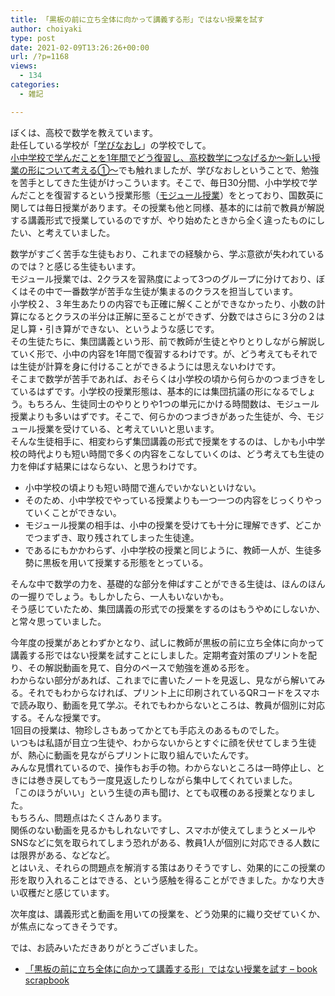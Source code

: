 ```yaml
---
title: 「黒板の前に立ち全体に向かって講義する形」ではない授業を試す
author: choiyaki
type: post
date: 2021-02-09T13:26:26+00:00
url: /?p=1168
views:
  - 134
categories:
  - 雑記

---
```

ぼくは、高校で数学を教えています。  
赴任している学校が「[学びなおし][1]」の学校でして。  
[小中学校で学んだことを1年間でどう復習し、高校数学につなげるか〜新しい授業の形について考える①〜][2]でも触れましたが、学びなおしということで、勉強を苦手としてきた生徒がけっこういます。そこで、毎日30分間、小中学校で学んだことを復習するという授業形態（[モジュール授業][3]）をとっており、国数英に関しては毎日授業があります。その授業も他と同様、基本的には前で教員が解説する講義形式で授業しているのですが、やり始めたときから全く違ったものにしたい、と考えていました。

数学がすごく苦手な生徒もおり、これまでの経験から、学ぶ意欲が失われているのでは？と感じる生徒もいます。  
モジュール授業では、2クラスを習熟度によって3つのグループに分けており、ぼくはその中で一番数学が苦手な生徒が集まるのクラスを担当しています。  
小学校２、３年生あたりの内容でも正確に解くことができなかったり、小数の計算になるとクラスの半分は正解に至ることができず、分数ではさらに３分の２は足し算・引き算ができない、というような感じです。  
その生徒たちに、集団講義という形、前で教師が生徒とやりとりしながら解説していく形で、小中の内容を1年間で復習するわけです。が、どう考えてもそれでは生徒が計算を身に付けることができるようには思えないわけです。  
そこまで数学が苦手であれば、おそらくは小学校の頃から何らかのつまづきをしているはずです。小学校の授業形態は、基本的には集団抗議の形になるでしょう。もちろん、生徒同士のやりとりや1つの単元にかける時間数は、モジュール授業よりも多いはずです。そこで、何らかのつまづきがあった生徒が、今、モジュール授業を受けている、と考えていいと思います。  
そんな生徒相手に、相変わらず集団講義の形式で授業をするのは、しかも小中学校の時代よりも短い時間で多くの内容をこなしていくのは、どう考えても生徒の力を伸ばす結果にはならない、と思うわけです。

  * 小中学校の頃よりも短い時間で進んでいかないといけない。
  * そのため、小中学校でやっている授業よりも一つ一つの内容をじっくりやっていくことができない。
  * モジュール授業の相手は、小中の授業を受けても十分に理解できず、どこかでつまずき、取り残されてしまった生徒達。
  * であるにもかかわらず、小中学校の授業と同じように、教師一人が、生徒多勢に黒板を用いて授業する形態をとっている。

そんな中で数学の力を、基礎的な部分を伸ばすことができる生徒は、ほんのほんの一握りでしょう。もしかしたら、一人もいないかも。  
そう感じていたため、集団講義の形式での授業をするのはもうやめにしないか、と常々思っていました。

今年度の授業があとわずかとなり、試しに教師が黒板の前に立ち全体に向かって講義する形ではない授業を試すことにしました。定期考査対策のプリントを配り、その解説動画を見て、自分のペースで勉強を進める形を。  
わからない部分があれば、これまでに書いたノートを見返し、見ながら解いてみる。それでもわからなければ、プリント上に印刷されているQRコードをスマホで読み取り、動画を見て学ぶ。それでもわからないところは、教員が個別に対応する。そんな授業です。  
1回目の授業は、物珍しさもあってかとても手応えのあるものでした。  
いつもは私語が目立つ生徒や、わからないからとすぐに顔を伏せてしまう生徒が、熱心に動画を見ながらプリントに取り組んでいたんです。  
みんな見慣れているので、操作もお手の物。わからないところは一時停止し、ときには巻き戻してもう一度見返したりしながら集中してくれていました。  
「このほうがいい」という生徒の声も聞け、とても収穫のある授業となりました。  
もちろん、問題点はたくさんあります。  
関係のない動画を見るかもしれないですし、スマホが使えてしまうとメールやSNSなどに気を取られてしまう恐れがある、教員1人が個別に対応できる人数には限界がある、などなど。  
とはいえ、それらの問題点を解消する策はありそうですし、効果的にこの授業の形を取り入れることはできる、という感触を得ることができました。かなり大きい収穫だと感じています。

次年度は、講義形式と動画を用いての授業を、どう効果的に織り交ぜていくか、が焦点になってきそうです。

では、お読みいただきありがとうございました。

  * [「黒板の前に立ち全体に向かって講義する形」ではない授業を試す &#8211; book scrapbook][4]

 [1]: https://scrapbox.io/choiyaki-hondana/%E5%AD%A6%E3%81%B3%E3%81%AA%E3%81%8A%E3%81%97
 [2]: https://choiyaki.com/?p=1085
 [3]: https://scrapbox.io/choiyaki-hondana/%E3%83%A2%E3%82%B8%E3%83%A5%E3%83%BC%E3%83%AB%E6%8E%88%E6%A5%AD
 [4]: https://scrapbox.io/choiyaki-hondana/%E3%80%8C%E9%BB%92%E6%9D%BF%E3%81%AE%E5%89%8D%E3%81%AB%E7%AB%8B%E3%81%A1%E5%85%A8%E4%BD%93%E3%81%AB%E5%90%91%E3%81%8B%E3%81%A3%E3%81%A6%E8%AC%9B%E7%BE%A9%E3%81%99%E3%82%8B%E5%BD%A2%E3%80%8D%E3%81%A7%E3%81%AF%E3%81%AA%E3%81%84%E6%8E%88%E6%A5%AD%E3%82%92%E8%A9%A6%E3%81%99